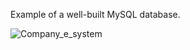 Example of a well-built MySQL database.

![Company_e_system](https://github.com/user-attachments/assets/3d8fb53b-f0d2-4e67-93c1-8bae0e00c79f)
